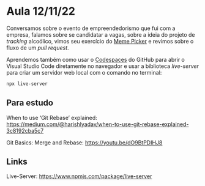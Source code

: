 # Aula 12/11/22

Conversamos sobre o evento de empreendedorismo que fui com a empresa, falamos sobre se candidatar a vagas, sobre a ideia do projeto de *tracking* alcoólico, vimos seu exercício do [Meme Picker](https://github.com/YaraWS/meme-picker) e revimos sobre o fluxo de um *pull request*. 

Aprendemos também como usar o [Codespaces](https://github.com/features/codespaces) do GitHub para abrir o Visual Studio Code diretamente no navegador e usar a biblioteca *live-server* para criar um servidor web local com o comando no terminal:

```sh
npx live-server
```

## Para estudo

When to use ‘Git Rebase’ explained: https://medium.com/@harishlyadav/when-to-use-git-rebase-explained-3c8192cba5c7
 
Git Basics: Merge and Rebase: https://youtu.be/dO9BtPDIHJ8

## Links

Live-Server: https://www.npmjs.com/package/live-server

